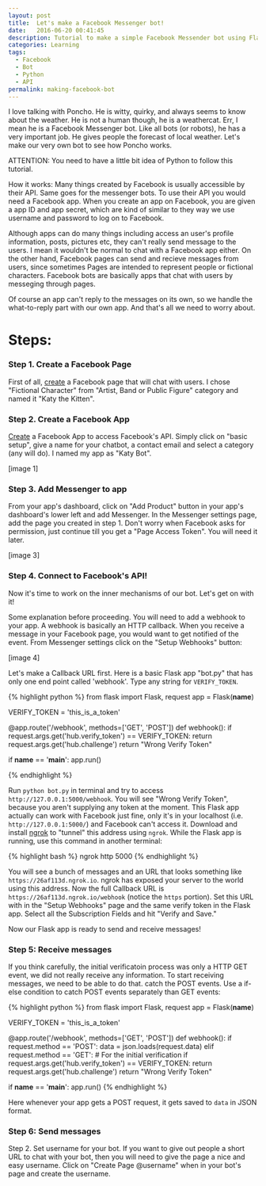 ```yaml
---
layout: post
title:  Let's make a Facebook Messenger bot!
date:   2016-06-20 00:41:45
description: Tutorial to make a simple Facebook Messender bot using Flask
categories: Learning
tags:
  - Facebook
  - Bot
  - Python
  - API
permalink: making-facebook-bot
---
```



I love talking with Poncho. He is witty, quirky, and always seems to know about the weather. He is not a human though, he is a weathercat. Err, I mean he is a Facebook Messenger bot. Like all bots (or robots), he has a very important job. He gives people the forecast of local weather. Let's make our very own bot to see how Poncho works.
<!--more-->

ATTENTION: You need to have a little bit idea of Python to follow this tutorial.

How it works:
Many things created by Facebook is usually accessible by their API. Same goes for the messenger bots. To use their API you would need a Facebook app. When you create an app on Facebook, you are given a app ID and app secret, which are kind of similar to they way we use username and password to log on to Facebook.

Although apps can do many things including access an user's profile information, posts, pictures etc, they can't really send message to the users. I mean it wouldn't be normal to chat with a Facebook app either. On the other hand, Facebook pages can send and recieve messages from users, since sometimes Pages are intended to represent people or fictional characters. Facebook bots are basically apps that chat with users by messeging through pages.

Of course an app can't reply to the messages on its own, so we handle the what-to-reply part with our own app. And that's all we need to worry about.

# Steps:

### Step 1. Create a Facebook Page
First of all, [create](https://www.facebook.com/pages/create) a Facebook page that will chat with users. I chose "Fictional Character" from "Artist, Band or Public Figure" category and named it "Katy the Kitten".

### Step 2. Create a Facebook App
[Create](https://developers.facebook.com/quickstarts/) a Facebook App to access Facebook's API. Simply click on "basic setup", give a name for your chatbot, a contact email and select a category (any will do). I named my app as "Katy Bot".

[image 1]

### Step 3. Add Messenger to app
From your app's dashboard, click on "Add Product" button in your app's dashboard's lower left and add Messenger. In the Messenger settings page, add the page you created in step 1. Don't worry when Facebook asks for permission, just continue till you get a "Page Access Token". You will need it later.

[image 3]

### Step 4. Connect to Facebook's API!
Now it's time to work on the inner mechanisms of our bot. Let's get on with it!

Some explanation before proceeding. You will need to add a webhook to your app. A webhook is basically an HTTP callback. When you receive a message in your Facebook page, you would want to get notified of the event. From Messenger settings click on the "Setup Webhooks" button:

[image 4]

Let's make a Callback URL first. Here is a basic Flask app "bot.py" that has only one end point called 'webhook'. Type any string for `VERIFY_TOKEN`.

{% highlight python %}
from flask import Flask, request
app = Flask(__name__)

VERIFY_TOKEN = 'this_is_a_token'

@app.route('/webhook', methods=['GET', 'POST'])
def webhook():
    if request.args.get('hub.verify_token') == VERIFY_TOKEN:
      return request.args.get('hub.challenge')
    return "Wrong Verify Token"


if __name__ == '__main__':
    app.run()

{% endhighlight %}

Run `python bot.py` in terminal and try to access `http://127.0.0.1:5000/webhook`. You will see "Wrong Verify Token", because you aren't supplying any token at the moment. This Flask app actually can work with Facebook just fine, only it's in your localhost (i.e. `http://127.0.0.1:5000/`) and Facebook can't access it. Download and install [ngrok](https://ngrok.com/
) to "tunnel" this address using `ngrok`. While the Flask app is running, use this command in another terminal:

{% highlight bash %}
ngrok http 5000
{% endhighlight %}

You will see a bunch of messages and an URL that looks something like `https://26af113d.ngrok.io`. ngrok has exposed your server to the world using this address. Now the full Callback URL is `https://26af113d.ngrok.io/webhook` (notice the `https` portion). Set this URL with in the "Setup Webhooks" page and the same verify token in the Flask app. Select all the Subscription Fields and hit "Verify and Save."

Now our Flask app is ready to send and receive messages!


### Step 5: Receive messages
If you think carefully, the initial verificatoin process was only a HTTP GET event, we did not really receive any information. To start receiving messages, we need to be able to do that. catch the POST events. Use a if-else condition to catch POST events separately than GET events:

{% highlight python %}
from flask import Flask, request
app = Flask(__name__)

VERIFY_TOKEN = 'this_is_a_token'

@app.route('/webhook', methods=['GET', 'POST'])
def webhook():
  if request.method == 'POST':
    data = json.loads(request.data)
  elif request.method == 'GET': # For the initial verification
    if request.args.get('hub.verify_token') == VERIFY_TOKEN:
      return request.args.get('hub.challenge')
    return "Wrong Verify Token"


if __name__ == '__main__':
    app.run()
{% endhighlight %}

Here whenever your app gets a POST request, it gets saved to `data` in JSON format.


### Step 6: Send messages

Step 2. Set username for your bot.
If you want to give out people a short URL to chat with your bot, then you will need to give the page a nice and easy username. Click on "Create Page @username" when in your bot's page and create the username.
